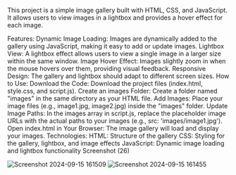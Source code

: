 This project is a simple image gallery built with HTML, CSS, and JavaScript. It allows users to view images in a lightbox and provides a hover effect for each image.

Features:
Dynamic Image Loading: Images are dynamically added to the gallery using JavaScript, making it easy to add or update images.
Lightbox View: A lightbox effect allows users to view a single image in a larger size within the same window.
Image Hover Effect: Images slightly zoom in when the mouse hovers over them, providing visual feedback.
Responsive Design: The gallery and lightbox should adapt to different screen sizes.
How to Use:
Download the Code: Download the project files (index.html, style.css, and script.js).
Create an images Folder: Create a folder named "images" in the same directory as your HTML file.
Add Images: Place your image files (e.g., image1.jpg, image2.jpg) inside the "images" folder.
Update Image Paths: In the images array in script.js, replace the placeholder image URLs with the actual paths to your images (e.g., src: 'images/image1.jpg').
Open index.html in Your Browser: The image gallery will load and display your images.
Technologies:
HTML: Structure of the gallery
CSS: Styling for the gallery, lightbox, and image effects
JavaScript: Dynamic image loading and lightbox functionality Screenshot (26)


![Screenshot 2024-09-15 161509](https://github.com/user-attachments/assets/bc8914ab-cb8c-48d6-80b1-0da6aa4c6ff0)
![Screenshot 2024-09-15 161455](https://github.com/user-attachments/assets/d54e94c3-e36e-4117-b2c1-74a9e6c69783)


